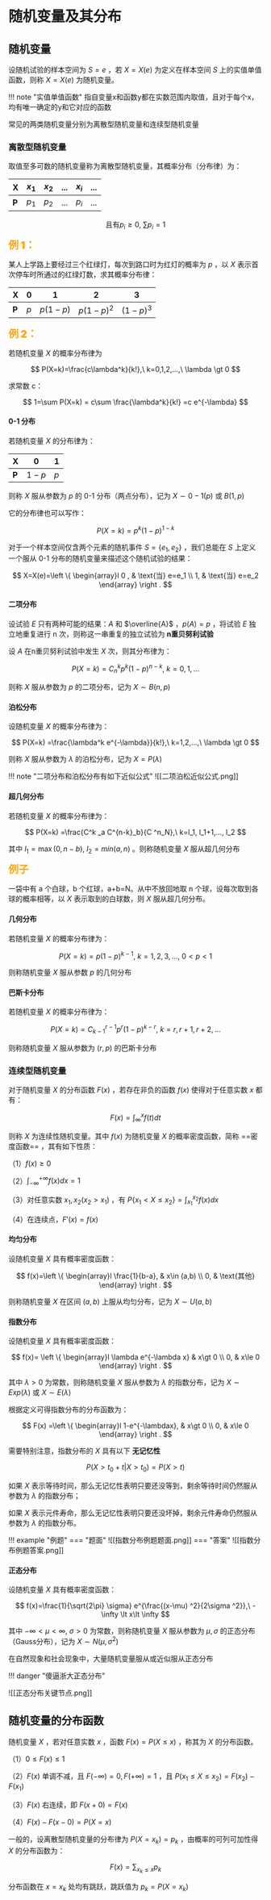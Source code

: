 
# 随机变量及其分布

## 随机变量

设随机试验的样本空间为 $S={e}$ ，若 $X=X(e)$ 为定义在样本空间 $S$ 上的实值单值函数，则称 $X=X(e)$ 为随机变量。

!!! note "实值单值函数"
	指自变量x和函数y都在实数范围内取值，且对于每个x，均有唯一确定的y和它对应的函数

常见的两类随机变量分别为离散型随机变量和连续型随机变量

### 离散型随机变量

取值至多可数的随机变量称为离散型随机变量，其概率分布（分布律）为：


| X     | $x_1$ | $x_2$ | ... | $x_i$ | ... |
| ----- | ----- | ----- | --- | ----- | --- |
| **P** | $p_1$ | $p_2$ | ... | $p_i$ | ... |

$$
\text{且有} p_i\ge 0,\ \sum p_i=1
$$

<font style="font-weight: 1000;font-size: 20px" color="orange">例 1：</font>

某人上学路上要经过三个红绿灯，每次到路口时为红灯的概率为 $p$ ，以 $X$ 表示首次停车时所通过的红绿灯数，求其概率分布律：


| X     | 0   | 1        | 2          | 3         |
| ----- | --- | -------- | ---------- | --------- |
| **P** | $p$ | $p(1-p)$ | $p(1-p)^2$ | $(1-p)^3$ |

<font style="font-weight: 1000;font-size: 20px" color="orange">例 2：</font>

若随机变量 $X$ 的概率分布律为

$$
P(X=k)=\frac{c\lambda^k}{k!},\ k=0,1,2,...,\ \lambda \gt 0
$$

求常数 c：

$$
1=\sum P(X=k) = c\sum \frac{\lambda^k}{k!} =c e^{-\lambda}
$$

#### 0-1 分布

若随机变量 $X$ 的分布律为：

| X     | 0     | 1   |
| ----- | ----- | --- |
| **P** | $1-p$ | $p$ |

则称 $X$ 服从参数为 $p$ 的 0-1 分布（两点分布），记为 $X\sim 0-1(p)$ 或 $B(1,p)$

它的分布律也可以写作：

$$
P(X=k)=p^k (1-p)^{1-k}
$$

对于一个样本空间仅含两个元素的随机事件 $S=\{e_1, e_2\}$ ，我们总能在 $S$ 上定义一个服从 0-1 分布的随机变量来描述这个随机试验的结果：

$$
X=X(e)=\left \{ \begin{array}l 0 , & \text{当} e=e_1 \\ 
1, & \text{当} e=e_2
\end{array} \right .
$$

#### 二项分布

设试验 $E$ 只有两种可能的结果：$A$ 和 $\overline{A}$ ，$p(A)=p$ ，将试验 $E$ 独立地重复进行 n 次，则称这一串重复的独立试验为 **n重贝努利试验**

设 $A$ 在n重贝努利试验中发生 $X$ 次，则其分布律为：

$$
P(X=k) =C^k _n p^k(1-p) ^{n-k},\ k=0,1,...
$$

则称 $X$ 服从参数为 $p$ 的二项分布，记为 $X\sim B(n,p)$

#### 泊松分布

设随机变量 $X$ 的概率分布律为：

$$
P(X=k) =\frac{\lambda^k e^{-\lambda}}{k!},\ k=1,2,...,\ \lambda \gt 0
$$

则称 $X$ 服从参数为 $\lambda$ 的泊松分布，记为 $X=P(\lambda)$

!!! note "二项分布和泊松分布有如下近似公式"
	![[二项泊松近似公式.png]]

#### 超几何分布

若随机变量 $X$ 的概率分布律为：

$$
P(X=k) =\frac{C^k _a C^{n-k}_b}{C ^n_N},\ k=l_1, l_1+1,..., l_2
$$

其中 $l_1 = \max (0,n-b),\ l_2=min(a,n)$ 。则称随机变量 $X$ 服从超几何分布

<font style="font-weight: 1000;font-size: 20px" color="orange">例子</font>

一袋中有 a 个白球，b 个红球，a+b=N。从中不放回地取 n 个球，设每次取到各球的概率相等，以 $X$ 表示取到的白球数，则 $X$ 服从超几何分布。

#### 几何分布

若随机变量 $X$ 的概率分布律为：

$$
P(X=k)=p(1-p)^{k-1},\ k=1,2,3,...,\ 0\lt p\lt 1
$$

则称随机变量 $X$ 服从参数 $p$ 的几何分布

#### 巴斯卡分布

若随机变量 $X$ 的概率分布律为：

$$
P(X=k)=C^{r-1}_{k-1} p^r(1-p) ^{k-r},\ k=r,r+1,r+2,...
$$

则称随机变量 $X$ 服从参数为 $(r,p)$ 的巴斯卡分布

### 连续型随机变量

对于随机变量 $X$ 的分布函数 $F(x)$ ，若存在非负的函数 $f(x)$ 使得对于任意实数 $x$ 都有：

$$
F(x)=\int_\infty ^x f(t)dt
$$

则称 $X$ 为连续性随机变量。其中 $f(x)$ 为随机变量 $X$ 的概率密度函数，简称 ==密度函数== ，其有如下性质：

（1）$f(x)\ge 0$

（2）$\int _{-\infty} ^{+\infty} f(x)dx=1$

（3）对任意实数 $x_1,x _2( x_2\gt x_1)$ ，有 $P\{x_1 \lt X\le x_2\}= \int _{x_1} ^{x_2}f(x)dx$

（4）在连续点，$F'(x)=f(x)$

#### 均匀分布

设随机变量 $X$ 具有概率密度函数：

$$
f(x)=\left \{ \begin{array}l \frac{1}{b-a}, & x\in (a,b) \\
0, & \text{其他}
\end{array}  \right .
$$

则称随机变量 $X$ 在区间 $(a,b)$ 上服从均匀分布，记为 $X\sim U(a,b)$

#### 指数分布

设随机变量 $X$ 具有概率密度函数：

$$
f(x)= \left \{ \begin{array}l  \lambda e^{-\lambda x} & x\gt 0 \\
0, & x\le 0  \end{array} \right .
$$

其中 $\lambda \gt 0$ 为常数，则称随机变量 $X$ 服从参数为 $\lambda$ 的指数分布，记为 $X\sim Exp(\lambda)$ 或 $X\sim E(\lambda)$

根据定义可得指数分布的分布函数为：

$$
F(x) =\left \{ \begin{array}l 1-e^{-\lambdax}, & x\gt 0 \\
0, & x\le 0
\end{array} \right .
$$

需要特别注意，指数分布的 $X$ 具有以下 **无记忆性** 

$$
P(X\gt t_0 +t |X\gt t_0) = P(X\gt t)
$$

如果 $X$ 表示等待时间，那么无记忆性表明只要还没等到，剩余等待时间仍然服从参数为 $\lambda$ 的指数分布；

如果 $X$ 表示元件寿命，那么无记忆性表明只要还没坏掉，剩余元件寿命仍然服从参数为 $\lambda$ 的指数分布。

!!! example "例题"
	=== "题面"
		![[指数分布例题题面.png]]
	=== "答案"
		![[指数分布例题答案.png]]

#### 正态分布

设随机变量 $X$ 具有概率密度函数：

$$
f(x)=\frac{1}{\sqrt{2\pi} \sigma} e^{\frac{(x-\mu) ^2}{2\sigma ^2}},\ -\infty \lt x\lt \infty
$$

其中 $-\infty \lt \mu\lt \infty,\ \sigma \gt 0$ 为常数，则称随机变量 $X$ 服从参数为 $\mu,\sigma$ 的正态分布（Gauss分布），记为 $X\sim N(\mu,\sigma^2)$

在自然现象和社会现象中，大量随机变量服从或近似服从正态分布

!!! danger "傻逼浙大正态分布"

![[正态分布关键节点.png]]

## 随机变量的分布函数

随机变量 $X$ ，若对任意实数 $x$ ，函数 $F(x)=P(X\le x)$ ，称其为 $X$ 的分布函数。

（1）$0\le F(x)\le 1$

（2）$F(x)$ 单调不减，且 $F(-\infty) =0,F(+\infty)=1$ ，且 $P(x_1\le X\le x_2)= F(x_2) -F(x_1)$

（3）$F(x)$ 右连续，即 $F(x+0)=F(x)$

（4）$F(x)-F(x-0)=P(X=x)$

一般的，设离散型随机变量的分布律为 $P(X=x_k)= p_k$ ，由概率的可列可加性得 $X$ 的分布函数为：

$$
F(x)=\sum _{x_k\le x} p_k
$$

分布函数在 $x=x_k$ 处均有跳跃，跳跃值为 $p_k=P(X= x_k)$

